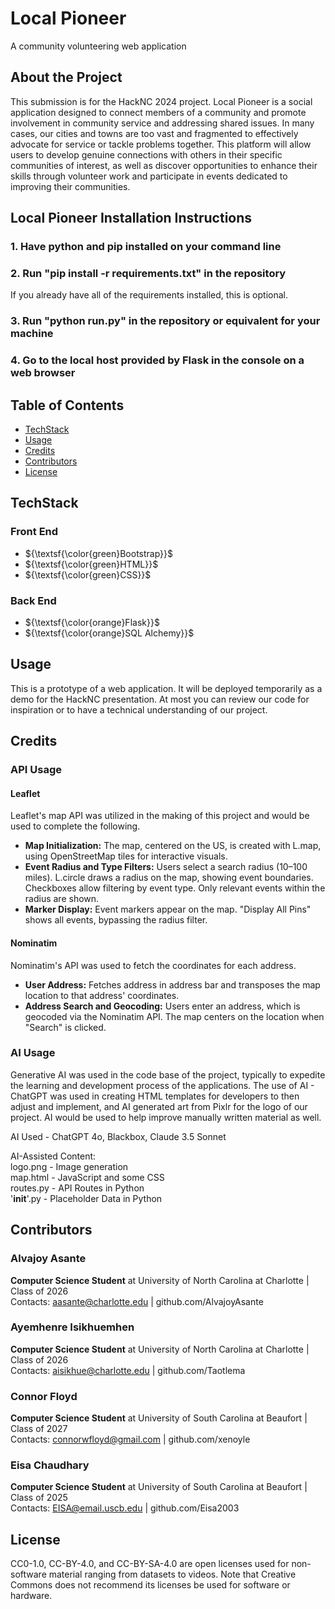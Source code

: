 # Local Pioneer
A community volunteering web application

## About the Project
This submission is for the HackNC 2024 project. Local Pioneer is a social application designed to connect members of a community and promote involvement in community service and addressing shared issues. In many cases, our cities and towns are too vast and fragmented to effectively advocate for service or tackle problems together. This platform will allow users to develop genuine connections with others in their specific communities of interest, as well as discover opportunities to enhance their skills through volunteer work and participate in events dedicated to improving their communities.

## Local Pioneer Installation Instructions

### 1. Have python and pip installed on your command line

### 2. Run "pip install -r requirements.txt" in the repository
If you already have all of the requirements installed, this is optional.

### 3. Run "python run.py" in the repository or equivalent for your machine

### 4. Go to the local host provided by Flask in the console on a web browser

## Table of Contents
- [TechStack](#techstack)
- [Usage](#usage)
- [Credits](#credits)
- [Contributors](#contributors)
- [License](#license)

## TechStack
### Front End
- ${\textsf{\color{green}Bootstrap}}$
- ${\textsf{\color{green}HTML}}$
- ${\textsf{\color{green}CSS}}$
### Back End
- ${\textsf{\color{orange}Flask}}$
- ${\textsf{\color{orange}SQL Alchemy}}$

## Usage
This is a prototype of a web application. It will be deployed temporarily as a demo for the HackNC presentation. At most you can review our code for inspiration or to have a technical understanding of our project.

## Credits
### API Usage
#### Leaflet
Leaflet's map API was utilized in the making of this project and would be used to complete the following.
- **Map Initialization:** The map, centered on the US, is created with L.map, using OpenStreetMap tiles for interactive visuals.
- **Event Radius and Type Filters:** Users select a search radius (10–100 miles). L.circle draws a radius on the map, showing event boundaries. Checkboxes allow filtering by event type. Only relevant events within the radius are shown.
- **Marker Display:** Event markers appear on the map. "Display All Pins" shows all events, bypassing the radius filter.

#### Nominatim
Nominatim's API was used to fetch the coordinates for each address.
- **User Address:** Fetches address in address bar and transposes the map location to that address' coordinates.
- **Address Search and Geocoding:** Users enter an address, which is geocoded via the Nominatim API. The map centers on the location when "Search" is clicked.

### AI Usage
Generative AI was used in the code base of the project, typically to expedite the learning and development process of the applications. The use of AI - ChatGPT was used in creating HTML templates for developers to then adjust and implement, and AI generated art from Pixlr for the logo of our project. AI would be used to help improve manually written material as well.

AI Used - ChatGPT 4o, Blackbox, Claude 3.5 Sonnet

AI-Assisted Content:  
logo.png - Image generation  
map.html - JavaScript and some CSS  
routes.py -  API Routes in Python  
'__init__'.py - Placeholder Data in Python  



## Contributors
### Alvajoy Asante
**Computer Science Student** at University of North Carolina at Charlotte | Class of 2026<br>
Contacts: aasante@charlotte.edu | github.com/AlvajoyAsante

### Ayemhenre Isikhuemhen
**Computer Science Student** at University of North Carolina at Charlotte | Class of 2026<br>
Contacts: aisikhue@charlotte.edu | github.com/Taotlema

### Connor Floyd
**Computer Science Student** at University of South Carolina at Beaufort | Class of 2027<br>
Contacts: connorwfloyd@gmail.com | github.com/xenoyle

### Eisa Chaudhary
**Computer Science Student** at University of South Carolina at Beaufort | Class of 2025<br>
Contacts: EISA@email.uscb.edu | github.com/Eisa2003

## License
CC0-1.0, CC-BY-4.0, and CC-BY-SA-4.0 are open licenses used for non-software material ranging from datasets to videos. Note that Creative Commons does not recommend its licenses be used for software or hardware.
